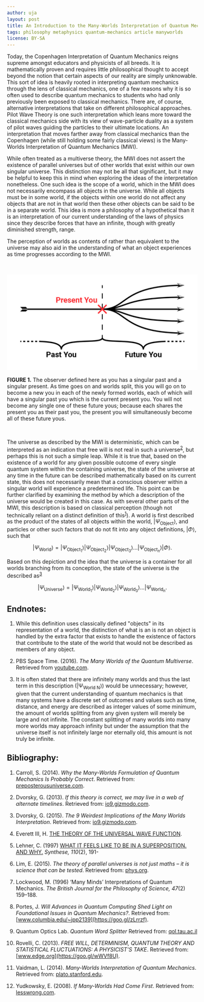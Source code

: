 ```yaml
---
author: uja
layout: post
title: An Introduction to the Many-Worlds Interpretation of Quantum Mechanics
tags: philosophy metaphysics quantum-mechanics article manyworlds
license: BY-SA
---
```


Today, the Copenhagen Interpretation of Quantum Mechanics reigns supreme amongst
educators and physicists of all breeds. It is mathematically proven and requires
little philosophical thought to accept beyond the notion that certain aspects of
our reality are simply unknowable. This sort of idea is heavily rooted in
interpreting quantum mechanics through the lens of classical mechanics, one of a
few reasons why it is so often used to describe quantum mechanics to students
who had only previously been exposed to classical mechanics. There are, of
course, alternative interpretations that take on different philosophical
approaches. Pilot Wave Theory is one such interpretation which leans more toward
the classical mechanics side with its view of wave-particle duality as a system
of pilot waves guiding the particles to their ultimate locations. An
interpretation that moves farther away from classical mechanics than the
Copenhagen (while still holding some fairly classical views) is the Many-Worlds
Interpretation of Quantum Mechanics (MWI).

While often treated as a multiverse theory, the MWI does not assert the
existence of parallel universes but of other worlds that exist within our own
singular universe. This distinction may not be all that significant, but it may
be helpful to keep this in mind when exploring the ideas of the interpretation
nonetheless. One such idea is the scope of a world, which in the MWI does not
necessarily encompass all objects in the universe. While all objects must be in
some world, if the objects within one world do not affect any objects that are
not in that world then these other objects can be said to be in a separate
world. This idea is more a philosophy of a hypothetical than it is an
interpretation of our current understanding of the laws of physics since they
describe forces that have an infinite, though with greatly diminished strength,
range.

The perception of worlds as contents of rather than equivalent to the universe
may also aid in the understanding of what an object experiences as time
progresses according to the MWI.

<br>

![Your timeline](/assets/img/mwi-fig1.jpg)

**FIGURE 1.** The observer defined here as you has a singular past and a
singular present. As time goes on and worlds split, this you will go on to
become a new you in each of the newly formed worlds, each of which will have a
singular past you which is the current present you. You will not become any
single one of these future yous; because each shares the present you as their
past you, the present you will simultaneously become all of these future yous.

<br>

The universe as described by the MWI is deterministic, which can be interpreted
as an indication that free will is not real in such a
universe<sup>[2](#2)</sup>, but perhaps this
is not such a simple leap. While it is true that, based on the existence of a
world for any given possible outcome of every single quantum system within the
containing universe, the state of the universe at any time in the future can be
described mathematically based on its current state, this does not necessarily
mean that a conscious observer within a singular world will experience a
predetermined life. This point can be further clarified by examining the
method by which a description of the universe would be created in this case. As
with several other parts of the MWI, this description is based on classical
perception (though not technically reliant on a distinct definition of
this<sup>[1](#1)</sup>). A world is first described as the product of the states
of all objects within the world, $\rvert\Psi_{\mathrm{Object}}\rangle$, and
particles or other such factors that do not fit into any object definitions,
$\rvert\Phi\rangle$, such that

$$
\rvert\Psi_{\mathrm{World}}\rangle=\rvert\Psi_{\mathrm{Object}_1}\rangle\rvert
\Psi_{\mathrm{Object}_2}\rangle\rvert\Psi_{\mathrm{Object}_3}\rangle\ldots\rvert
\Psi_{\mathrm{Object}_n}\rangle\rvert\Phi\rangle.
$$

Based on this depiction and the idea that the universe is a container for all
worlds branching from its conception, the state of the universe is the described
as<sup>[3](#3)</sup>

$$
\rvert\Psi_{\mathrm{Universe}}\rangle=\rvert\Psi_{\mathrm{World}_1}\rangle\rvert
\Psi_{\mathrm{World}_2}\rangle\rvert\Psi_{\mathrm{World}_3}\rangle\ldots\rvert
\Psi_{\mathrm{World}_n}.
$$

## Endnotes:

1. <a name="1"></a>While this definition uses classically defined "objects" in
its representation of a world, the distinction of what is an is not an object is
handled by the extra factor that exists to handle the existence of factors that
contribute to the state of the world that would not be described as members of
any object.

2. <a name="2"></a>PBS Space Time. (2016). *The Many Worlds of the Quantum
Multiverse*. Retrieved from [youtube.com](https://youtu.be/dzKWfw68M5U).

3. <a name="3"></a>It is often stated that there are infinitely many worlds and
thus the last term in this description (|Ψ<sub>World N</sub>⟩) would be
unnecessary; however, given that the current understanding of quantum mechanics
is that many systems have a discrete set of outcomes and values such as time,
distance, and energy are described as integer values of some minimum, the amount
of worlds splitting from any given system will merely be large and not infinite.
The constant splitting of many worlds into many more worlds may approach
infinity but under the assumption that the universe itself is not infinitely
large nor eternally old, this amount is not truly be infinite.

## Bibliography:

1. Carroll, S. (2014). *Why the Many-Worlds Formulation of Quantum Mechanics Is
Probably Correct*.
Retrieved from: [preposterousuniverse.com](https://goo.gl/YWBPES).

1. Dvorsky, G. (2013). *If this theory is correct, we may live in a web of
alternate timelines*.
Retrieved from: [io9.gizmodo.com](https://goo.gl/NymUHU).

1. Dvorsky, G. (2015). *The 9 Weirdest Implications of the Many Worlds
Interpretation*.
Retrieved from: [io9.gizmodo.com](https://goo.gl/k9CmHJ).

1. Everett III, H. [THE THEORY OF THE UNIVERSAL WAVE
FUNCTION](https://www-tc.pbs.org/wgbh/nova/manyworlds/pdf/dissertation.pdf).

1. Lehner, C. (1997) [WHAT IT FEELS LIKE TO BE IN A SUPERPOSITION. AND
WHY.](https://doi.org/10.1023/A:1004981126055) *Synthese, 110*(2), 191-

1. Lim, E. (2015). *The theory of parallel universes is not just maths – it is
science that can be tested*.
Retrieved from: [phys.org](https://goo.gl/iYKG67).

1. Lockwood, M. (1996) ‘Many Minds’ Interpretations of Quantum Mechanics.
*The British Journal for the Philosophy of Science, 47*(2) 159–188.

1. Portes, J. *Will Advances in Quantum Computing Shed Light on Foundational
Issues in Quantum Mechanics?*.
Retrieved from: [www.columbia.edu/~jpp2139](https://goo.gl/zLrrzf).

1. Quantum Optics Lab. *Quantum Word Splitter* Retrieved from:
[qol.tau.ac.il](http://qol.tau.ac.il/)

1. Rovelli, C. (2013). *FREE WILL, DETERMINISM, QUANTUM THEORY AND STATISTICAL
FLUCTUATIONS: A PHYSICIST'S TAKE*.
Retrieved from: [www.edge.org](https://goo.gl/wWVf8U).

1. Vaidman, L. (2014). *Many-Worlds Interpretation of Quantum Mechanics*.
Retrieved from: [plato.stanford.edu](https://goo.gl/23n1ZN).

1. Yudkowsky, E. (2008). *If Many-Worlds Had Come First*.
Retrieved from: [lesswrong.com](https://goo.gl/QY3KMb).

